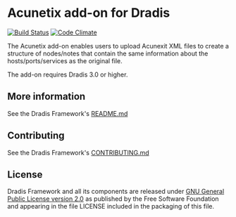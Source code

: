 # Acunetix add-on for Dradis

[![Build Status](https://secure.travis-ci.org/dradis/dradis-acunetix.png?branch=master)](http://travis-ci.org/dradis/dradis-acunetix) [![Code Climate](https://codeclimate.com/github/dradis/dradis-acunetix.png)](https://codeclimate.com/github/dradis/dradis-acunetix.png)

The Acunetix add-on enables users to upload Acunexit XML files to create a structure of nodes/notes that contain the same information about the hosts/ports/services as the original file.

The add-on requires Dradis 3.0 or higher.


## More information

See the Dradis Framework's [README.md](https://github.com/dradis/dradisframework/blob/master/README.md)


## Contributing

See the Dradis Framework's [CONTRIBUTING.md](https://github.com/dradis/dradisframework/blob/master/CONTRIBUTING.md)


## License

Dradis Framework and all its components are released under [GNU General Public License version 2.0](http://www.gnu.org/licenses/old-licenses/gpl-2.0.html) as published by the Free Software Foundation and appearing in the file LICENSE included in the packaging of this file.
